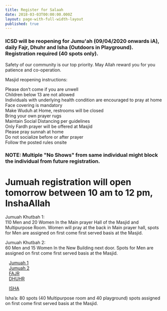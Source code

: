 ```yaml
---
title: Register for Salaah
date: 2018-03-03T00:00:00.000Z
layout: page-with-full-width-layout
published: true
---
```



### ICSD will be reopening for Jumu'ah (09/04/2020 onwards iA), daily Fajr, Dhuhr and Isha (Outdoors in Playground). Registration required (40 spots only).

Safety of our community is our top priority. May Allah reward you for you patience and co-operation.

Masjid reopening instructions:

Please don’t come if you are unwell  
Children below 13 are not allowed  
Individuals with underlying health condition are encouraged to pray at home  
Face covering is mandatory  
Make Wuduh at Home, restrooms will be closed  
Bring your own prayer rugs  
Maintain Social Distancing per guidelines  
Only Fardh prayer will be offered at Masjid  
Please pray sunnah at home  
Do not socialize before or after prayer  
Follow the posted rules onsite  

### NOTE: Multiple "No Shows" from same individual might block the individual from future registration.

<div class="row pt-10 pb-2" >
  <div class="col-12">
      <h1>Jumuah registration will open tomorrow between 10 am to 12 pm, InshaAllah</h1>
  <p>
      Jumuah Khutbah 1:<br/>
      110 Men and 20 Women In the Main prayer Hall of the Masjid and Multipurpose Room. Women will pray at the back in Main prayer hall, spots for Men are assigned on first come first served basis at the Masjid.
  </p>
  <p>
  Jumuah Khutbah 2:<br/>
  60 Men and 15 Women In the New Building next door. Spots for Men are assigned on first come first served basis at the Masjid.
  </p>
  </div>

  <div class="col-md-6 col-4 pb-3">
      <a class="btn btn-sm btn-warning" href="https://www.eventbrite.com/e/119967828003" style="width: 100%;padding:12px;" target="_blank">Jumuah 1</a>
  </div>
  <div class="col-md-6 col-4 pb-3">
      <a class="btn btn-sm btn-warning" href="https://www.eventbrite.com/e/119968008543" style="width: 100%;padding:12px;" target="_blank">Jumuah 2</a>
  </div>  
</div>

<div class="row pt-10 pb-2" >
  <div class="col-md-4 col-4 pb-3">
      <a class="btn btn-sm btn-primary" href="https://www.eventbrite.com/e/119965541163" style="width: 100%;padding:12px;" target="_blank">FAJR</a>
  </div>
  <div class="col-md-4 col-4 pb-3">
      <a class="btn btn-sm btn-primary" href="https://www.eventbrite.com/e/119965356611" style="width: 100%;padding:12px;" target="_blank">DHUHR</a>
  </div>
  
  <div class="col-md-4 col-4 pb-3">
 
  <a class="btn btn-sm btn-primary" href="https://www.eventbrite.com/e/119964578283" style="width: 100%;padding:12px;" target="_blank">ISHA</a>
  <p>
    Isha’a: 80 spots (40 Multipurpose room and 40 playground) spots assigned on first come first served basis at the Masjid.
    </p>
  </div>
    
</div>

